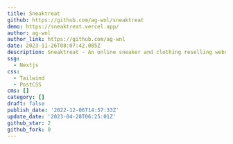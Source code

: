 ```yaml
---
title: Sneaktreat
github: https://github.com/ag-wnl/sneaktreat
demo: https://sneaktreat.vercel.app/
author: ag-wnl
author_link: https://github.com/ag-wnl
date: 2023-11-26T08:07:42.085Z
description: Sneaktreat - An online sneaker and clothing reselling website.
ssg:
  - Nextjs
css:
  - Tailwind
  - PostCSS
cms: []
category: []
draft: false
publish_date: '2022-12-06T14:57:33Z'
update_date: '2023-04-28T06:25:01Z'
github_star: 2
github_fork: 0
---
```

